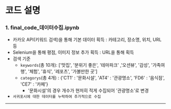 # 코드 설명

### 1. final_code_데이터수집.ipynb
- 카카오 API(키워드 검색)을 통해 기본 데이터 획득 : 카테고리, 장소명, 위치, URL 등
- Selenium을 통해 평점, 이미지 정보 추가 획득 : URL을 통해 획득
- 검색 기준
  - `keywords`(총 10개): ['맛집', '분위기 좋은', '테마파크' ,'오션뷰', '감성', '가족여행', '체험', '휴식', '레포츠', '가볼만한 곳']
  - `categorys`(총 4개) : {'CT1' : '문화시설', 'AT4' : '관광명소', 'FD6' : '음식점', 'CE7' : '카페'}
    - '문화시설'의 경우 개수가 현저히 적게 수집되어 '관광명소'로 변경
- `서귀포시에 대한 데이터를 누락하여 추가적으로 수집`
---
